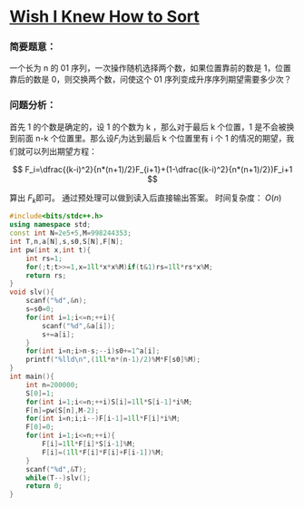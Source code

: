 # [Wish I Knew How to Sort](https://codeforces.com/contest/1753/problem/C)

### 简要题意：
一个长为 n 的 01 序列，一次操作随机选择两个数，如果位置靠前的数是 1，位置靠后的数是 0，则交换两个数，问使这个 01 序列变成升序序列期望需要多少次？
### 问题分析：
首先 1 的个数是确定的，设 1 的个数为 k ，那么对于最后 k 个位置，1 是不会被换到前面 n-k 个位置里。那么设$F_i$为达到最后 k 个位置里有 i 个 1 的情况的期望，我们就可以列出期望方程：

$$
F_i=\dfrac{(k-i)^2}{n*(n+1)/2}F_{i+1}+(1-\dfrac{(k-i)^2}{n*(n+1)/2})F_i+1
$$

算出 $F_k$即可。
通过预处理可以做到读入后直接输出答案。
时间复杂度： $O(n)$
```cpp
#include<bits/stdc++.h>
using namespace std;
const int N=2e5+5,M=998244353;
int T,n,a[N],s,s0,S[N],F[N];
int pw(int x,int t){
	int rs=1;
	for(;t;t>>=1,x=1ll*x*x%M)if(t&1)rs=1ll*rs*x%M;
	return rs;
}
void slv(){
	scanf("%d",&n);
	s=s0=0;
	for(int i=1;i<=n;++i){
		scanf("%d",&a[i]);
		s+=a[i];
	}
	for(int i=n;i>n-s;--i)s0+=1^a[i];
	printf("%lld\n",(1ll*n*(n-1)/2)%M*F[s0]%M);
}
int main(){
	int n=200000;
	S[0]=1;
	for(int i=1;i<=n;++i)S[i]=1ll*S[i-1]*i%M;
	F[n]=pw(S[n],M-2);
	for(int i=n;i;i--)F[i-1]=1ll*F[i]*i%M;
	F[0]=0;
	for(int i=1;i<=n;++i){
		F[i]=1ll*F[i]*S[i-1]%M;
		F[i]=(1ll*F[i]*F[i]+F[i-1])%M;
	}
	scanf("%d",&T);
	while(T--)slv();
	return 0;
}
```